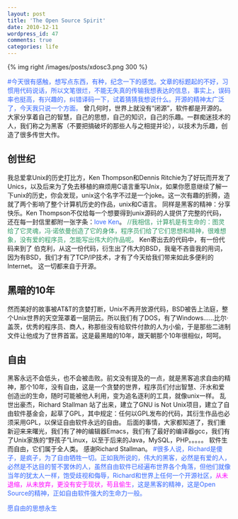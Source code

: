 ```yaml
---
layout: post
title: 'The Open Source Spirit'
date: 2010-12-11
wordpress_id: 47
comments: true
categories: life
---
```

{% img right /images/posts/xdosc3.png 300 %}

<span style="color: #3366ff;">#今天很有感触，想写点东西，有种，纪念一下的感觉。文章的标题起的不好，习惯用代码说话，所以文笔很烂，不能无失真的传输我想表达的信息，事实上，误码率也挺高，有兴趣的，纠错译码一下，试着猜猜我想说什么。开源的精神太广泛了，今天我只说一个方面。</span> 曾几何时，世界上就没有“闭源”，软件都是开源的。大家分享着自己的智慧，自己的思想，自己的知识，自己的乐趣。一群痴迷技术的人，我们称之为黑客（不要把搞破坏的那些人与之相提并论），以技术为乐趣，创造了很多传世大作。

## 创世纪
我总爱拿Unix的历史打比方，Ken Thompson和Dennis Ritchie为了好玩而开发了Unics，以及后来为了免去移植的麻烦用C语言重写Unix，如果你愿意继续了解一下unix的历史，你会发现，unix这个名字不过是一个joke。这一次有趣的折腾，造就了两个影响了整个计算机历史的作品，unix和C语言。  同样是黑客的精神：分享快乐。Ken Thompson不仅给每一个想要得到unix源码的人提供了完整的代码，还在每一封信里都附一张字条：<span style="color: #3366ff;">love Ken</span>。  <span style="color: #339966;"> //我相信，计算机是有生命的：图灵给了它灵魂，冯·诺依曼创造了它的身体，程序员们给了它们思想和精神，很难想象，没有爱的程序员，怎能写出伟大的作品呢。</span> Ken寄出去的代码中，有一份代码来到了 伯克利，从这一份代码，衍生出了伟大的BSD，我毫不吝啬我的用词，因为有BSD，我们才有了TCP/IP技术，才有了今天给我们带来如此多便利的Internet。  这一切都来自于开源。<!--more-->

## 黑暗的10年
然而美好的故事被AT&amp;T的贪婪打断，Unix不再开放源代码，BSD被告上法庭，整个Unix世界的天空笼罩着一层阴云。所以我们有了DOS，有了Windows……比尔·盖茨，优秀的程序员、商人，称那些没有给软件付款的人为小偷，于是那些二进制文件让他成为了世界首富。这是最黑暗的10年，跟天朝那个10年很相似，呵呵。

## 自由
黑客永远不会低头，也不会被击败。前文没有提及的一点，就是黑客追求自由的精神，那个10年，没有自由，这是一个贪婪的世界，程序员们付出智慧、汗水和爱创造出的生命，随时可能被他人利用，变为追名逐利的工具，就像unix一样。  乱世出豪杰，Richard Stallman 站了出来，建立了GNU is Not Unix项目，建立了自由软件基金会，起草了GPL，其中规定：任何以GPL发布的代码，其衍生作品也必须采用GPL，以保证自由软件永远的自由。  后面的事情，大家都知道了，我们重新迎来来曙光，我们有了神的编辑器Emacs，我们有了最好的编译器gcc，我们有了Unix家族的“野孩子”Linux，以至于后来的Java，MySQL，PHP。。。。。  软件生而自由，它们属于全人类。  感谢Richard Stallman。  <span style="color: #3366ff;"> #很多人说，Richard是傻子，是疯子，为了自由牺牲一切。正如我所说的，伟大的黑客，必然是有爱的人，必然是不达目的誓不罢休的人，虽然自由软件已经遍布世界各个角落，但他们就像当年的犹太人一样，饱受歧视和侮辱，Richard和世界上任何一个开源社区，<span style="color: #ff00ff;">从未退缩，从未放弃，更没有安于现状，苟且偷生</span>，这是黑客的精神，这是Open Source的精神，正如自由软件强大的生命力一般。</span>

<span style="color: #3366ff;"> 愿自由的思想永生</span>
